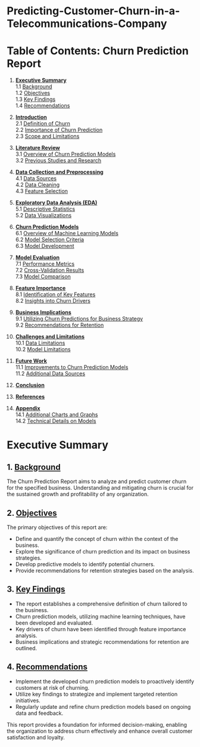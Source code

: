 # Predicting-Customer-Churn-in-a-Telecommunications-Company
# Table of Contents: Churn Prediction Report

1. [**Executive Summary**](#10-executive-summary)<br>
   1.1 [Background](#11-background)  
   1.2 [Objectives](#12-objectives)  
   1.3 [Key Findings](#13-key-findings)  
   1.4 [Recommendations](#14-recommendations)  

2. [**Introduction**](#2-introduction)<br>
   2.1 [Definition of Churn](#21-definition-of-churn)  
   2.2 [Importance of Churn Prediction](#22-importance-of-churn-prediction)  
   2.3 [Scope and Limitations](#23-scope-and-limitations)  

3. [**Literature Review**](#3-literature-review)<br>
   3.1 [Overview of Churn Prediction Models](#31-overview-of-churn-prediction-models)  
   3.2 [Previous Studies and Research](#32-previous-studies-and-research)  

4. [**Data Collection and Preprocessing**](#4-data-collection-and-preprocessing)<br>
   4.1 [Data Sources](#41-data-sources)  
   4.2 [Data Cleaning](#42-data-cleaning)  
   4.3 [Feature Selection](#43-feature-selection)  

5. [**Exploratory Data Analysis (EDA)**](#5-exploratory-data-analysis-eda)<br>
   5.1 [Descriptive Statistics](#51-descriptive-statistics)  
   5.2 [Data Visualizations](#52-data-visualizations)  

6. [**Churn Prediction Models**](#6-churn-prediction-models)<br>
   6.1 [Overview of Machine Learning Models](#61-overview-of-machine-learning-models)  
   6.2 [Model Selection Criteria](#62-model-selection-criteria)  
   6.3 [Model Development](#63-model-development)  

7. [**Model Evaluation**](#7-model-evaluation)<br>
   7.1 [Performance Metrics](#71-performance-metrics)  
   7.2 [Cross-Validation Results](#72-cross-validation-results)  
   7.3 [Model Comparison](#73-model-comparison)  

8. [**Feature Importance**](#8-feature-importance)<br>
   8.1 [Identification of Key Features](#81-identification-of-key-features)  
   8.2 [Insights into Churn Drivers](#82-insights-into-churn-drivers)  

9. [**Business Implications**](#9-business-implications)<br>
   9.1 [Utilizing Churn Predictions for Business Strategy](#91-utilizing-churn-predictions-for-business-strategy)  
   9.2 [Recommendations for Retention](#92-recommendations-for-retention)  

10. [**Challenges and Limitations**](#10-challenges-and-limitations)<br>
    10.1 [Data Limitations](#101-data-limitations)  
    10.2 [Model Limitations](#102-model-limitations)  

11. [**Future Work**](#11-future-work)<br>
    11.1 [Improvements to Churn Prediction Models](#111-improvements-to-churn-prediction-models)  
    11.2 [Additional Data Sources](#112-additional-data-sources)  

12. [**Conclusion**](#12-conclusion)<br>

13. [**References**](#13-references)<br>

14. [**Appendix**](#14-appendix)<br>
    14.1 [Additional Charts and Graphs](#141-additional-charts-and-graphs)  
    14.2 [Technical Details on Models](#142-technical-details-on-models)  

# Executive Summary

## 1. [Background](#1-background)
The Churn Prediction Report aims to analyze and predict customer churn for the specified business. Understanding and mitigating churn is crucial for the sustained growth and profitability of any organization.

## 2. [Objectives](#2-objectives)
The primary objectives of this report are:
- Define and quantify the concept of churn within the context of the business.
- Explore the significance of churn prediction and its impact on business strategies.
- Develop predictive models to identify potential churners.
- Provide recommendations for retention strategies based on the analysis.

## 3. [Key Findings](#3-key-findings)
- The report establishes a comprehensive definition of churn tailored to the business.
- Churn prediction models, utilizing machine learning techniques, have been developed and evaluated.
- Key drivers of churn have been identified through feature importance analysis.
- Business implications and strategic recommendations for retention are outlined.

## 4. [Recommendations](#4-recommendations)
- Implement the developed churn prediction models to proactively identify customers at risk of churning.
- Utilize key findings to strategize and implement targeted retention initiatives.
- Regularly update and refine churn prediction models based on ongoing data and feedback.

This report provides a foundation for informed decision-making, enabling the organization to address churn effectively and enhance overall customer satisfaction and loyalty.
